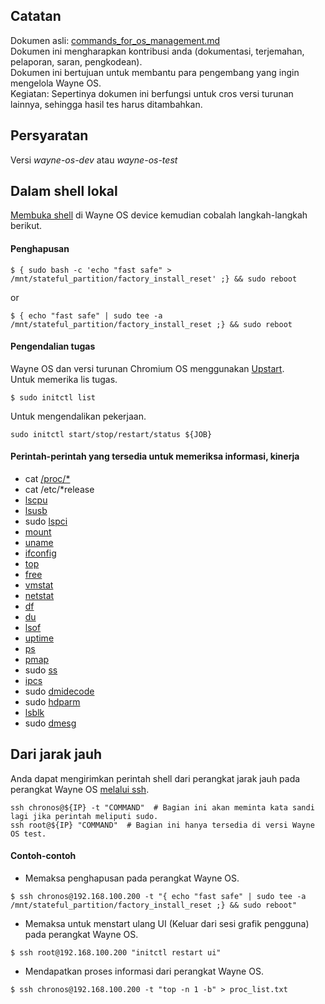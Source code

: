## Catatan
Dokumen asli: [commands_for_os_management.md](https://github.com/wayne-incorporated/wayne-os/blob/main/docs/en/how-to/commands_for_os_management.md)
<br>Dokumen ini mengharapkan kontribusi anda (dokumentasi, terjemahan, pelaporan, saran, pengkodean).
<br>Dokumen ini bertujuan untuk membantu para pengembang yang ingin mengelola Wayne OS.
<br>Kegiatan: Sepertinya dokumen ini berfungsi untuk cros versi turunan lainnya, sehingga hasil tes harus ditambahkan.

## Persyaratan
Versi _wayne-os-dev_ atau _wayne-os-test_ 

## Dalam shell lokal
[Membuka shell](https://github.com/wayne-incorporated/wayne-os/blob/main/docs/id/tata-cara/menggunakan_shell.md) di Wayne OS device kemudian cobalah langkah-langkah berikut.
#### Penghapusan
```
$ { sudo bash -c 'echo "fast safe" > /mnt/stateful_partition/factory_install_reset' ;} && sudo reboot
```
or
```
$ { echo "fast safe" | sudo tee -a /mnt/stateful_partition/factory_install_reset ;} && sudo reboot
```
#### Pengendalian tugas
Wayne OS dan versi turunan Chromium OS menggunakan [Upstart](https://upstart.ubuntu.com/).
<br>Untuk memerika lis tugas.
```
$ sudo initctl list
```
Untuk mengendalikan pekerjaan.
```
sudo initctl start/stop/restart/status ${JOB}
```

#### Perintah-perintah yang tersedia untuk memeriksa informasi, kinerja
- cat [/proc/*](https://man7.org/linux/man-pages/man5/proc.5.html)
- cat /etc/*release
- [lscpu](https://man7.org/linux/man-pages/man1/lscpu.1.html)
- [lsusb](https://man7.org/linux/man-pages/man8/lsusb.8.html)
- sudo [lspci](https://man7.org/linux/man-pages/man8/lspci.8.html)
- [mount](https://man7.org/linux/man-pages/man8/mount.8.html)
- [uname](https://man7.org/linux/man-pages/man1/uname.1.html)
- [ifconfig](https://man7.org/linux/man-pages/man8/ifconfig.8.html)
- [top](https://man7.org/linux/man-pages/man1/top.1.html)
- [free](https://man7.org/linux/man-pages/man1/free.1.html)
- [vmstat](https://man7.org/linux/man-pages/man8/vmstat.8.html)
- [netstat](https://man7.org/linux/man-pages/man8/netstat.8.html)
- [df](https://man7.org/linux/man-pages/man1/df.1.html)
- [du](https://man7.org/linux/man-pages/man1/du.1.html)
- [lsof](https://man7.org/linux/man-pages/man8/lsof.8.html)
- [uptime](https://man7.org/linux/man-pages/man1/uptime.1.html)
- [ps](https://man7.org/linux/man-pages/man1/ps.1.html)
- [pmap](https://man7.org/linux/man-pages/man1/pmap.1.html)
- sudo [ss](https://man7.org/linux/man-pages/man8/ss.8.html)
- [ipcs](https://man7.org/linux/man-pages/man1/ipcs.1.html)
- sudo [dmidecode](https://linux.die.net/man/8/dmidecode)
- sudo [hdparm](https://man7.org/linux/man-pages/man8/hdparm.8.html)
- [lsblk](https://man7.org/linux/man-pages/man8/lsblk.8.html)
- sudo [dmesg](https://man7.org/linux/man-pages/man1/dmesg.1.html)

## Dari jarak jauh
Anda dapat mengirimkan perintah shell dari perangkat jarak jauh pada perangkat Wayne OS [melalui ssh](https://github.com/wayne-incorporated/wayne-os/blob/main/docs/id/tata-cara/koneksi_ssh_dari_remote.md).
```
ssh chronos@${IP} -t "COMMAND"  # Bagian ini akan meminta kata sandi lagi jika perintah meliputi sudo.
ssh root@${IP} "COMMAND"  # Bagian ini hanya tersedia di versi Wayne OS test.
```

#### Contoh-contoh
- Memaksa penghapusan pada perangkat Wayne OS.
```
$ ssh chronos@192.168.100.200 -t "{ echo "fast safe" | sudo tee -a /mnt/stateful_partition/factory_install_reset ;} && sudo reboot"
```
- Memaksa untuk menstart ulang UI (Keluar dari sesi grafik pengguna) pada perangkat Wayne OS.
```
$ ssh root@192.168.100.200 "initctl restart ui"
```
- Mendapatkan proses informasi dari perangkat Wayne OS.
```
$ ssh chronos@192.168.100.200 -t "top -n 1 -b" > proc_list.txt
```
